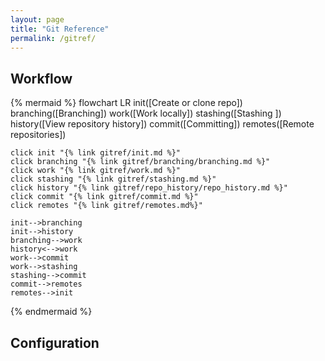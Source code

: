 ```yaml
---
layout: page
title: "Git Reference"
permalink: /gitref/
---
```


[comment]: <> (TODO: Fix some of the metadata around the site and see if you can update the styling to have a breadcrumb or back at top instead of MyReferences)
[comment]: <> (TODO: Good idea to add table of contents at top of each page so you can jump to sections.)
## Workflow

[comment]: <> (TODO: Once you build out the content may want to sue the subgraph option to make more granular pages.)

{% mermaid %}
 flowchart LR
    init([Create or clone repo])
    branching([Branching])
    work([Work locally])
    stashing([Stashing ])
    history([View repository history])
    commit([Committing])
    remotes([Remote repositories])
    
    click init "{% link gitref/init.md %}"
    click branching "{% link gitref/branching/branching.md %}"
    click work "{% link gitref/work.md %}"
    click stashing "{% link gitref/stashing.md %}"
    click history "{% link gitref/repo_history/repo_history.md %}"
    click commit "{% link gitref/commit.md %}"
    click remotes "{% link gitref/remotes.md%}"

    init-->branching
    init-->history
    branching-->work
    history<-->work
    work-->commit
    work-->stashing
    stashing-->commit
    commit-->remotes
    remotes-->init
    
{% endmermaid %}

[comment]: <> (TODO: May want to add some quick links so that someone who does not know which mermaid bubble to look to can jump to info.)

## Configuration
[comment]: <> (TODO: Need to fill out this section.)